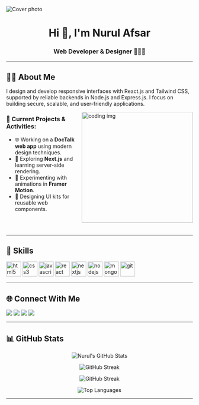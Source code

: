 <!-- Banner -->
![Cover photo](https://github.com/user-attachments/assets/f14ce6b5-5c36-4231-8543-b3bf76b210ed)

<h1 align="center">Hi 👋, I'm Nurul Afsar</h1>
<h3 align="center">Web Developer & Designer 👨‍💻🎨</h3>

---

## 🧑‍💻 About Me

I design and develop responsive interfaces with React.js and Tailwind CSS, supported by reliable backends in Node.js and Express.js. I focus on building secure, scalable, and user-friendly applications.

<img align="right" alt="coding img" width="300" src="https://github.com/user-attachments/assets/9a0501f6-8a05-4ac7-ae94-0ae91135c9c9">



### 🔭 Current Projects & Activities:
- 🌐 Working on a **DocTalk web app** using modern design techniques.
- 🚀 Exploring **Next.js** and learning server-side rendering.
- 🧪 Experimenting with animations in **Framer Motion**.
- 🎨 Designing UI kits for reusable web components.

<br/> <br/>

---

## 💼 Skills

<p align="left">
  <img src="https://cdn.jsdelivr.net/gh/devicons/devicon/icons/html5/html5-original.svg" alt="html5" width="40" height="40"/>
  <img src="https://cdn.jsdelivr.net/gh/devicons/devicon/icons/css3/css3-original.svg" alt="css3" width="40" height="40"/>
  <img src="https://cdn.jsdelivr.net/gh/devicons/devicon/icons/javascript/javascript-original.svg" alt="javascript" width="40" height="40"/>
  <img src="https://cdn.jsdelivr.net/gh/devicons/devicon/icons/react/react-original.svg" alt="react" width="40" height="40"/>
  <img src="https://cdn.jsdelivr.net/gh/devicons/devicon/icons/nextjs/nextjs-original.svg" alt="nextjs" width="40" height="40"/>
  <img src="https://cdn.jsdelivr.net/gh/devicons/devicon/icons/nodejs/nodejs-original.svg" alt="nodejs" width="40" height="40"/>
  <img src="https://cdn.jsdelivr.net/gh/devicons/devicon/icons/mongodb/mongodb-original.svg" alt="mongodb" width="40" height="40"/>
  <img src="https://cdn.jsdelivr.net/gh/devicons/devicon/icons/git/git-original.svg" alt="git" width="40" height="40"/>
</p>

---

## 🌐 Connect With Me

<p align="left">
  <a href="https://linkedin.com/in/your-linkedin](https://www.linkedin.com/in/nurul-afsar-060285379/" target="_blank"><img src="https://img.shields.io/badge/LinkedIn-0077B5?style=flat&logo=linkedin&logoColor=white"/></a>
  <a href="mailto:mdnurulafsar123afsar@gmail.com"><img src="https://img.shields.io/badge/Gmail-D14836?style=flat&logo=gmail&logoColor=white"/></a>
  <a href="https://twitter.com/yourtwitter" target="_blank"><img src="https://img.shields.io/badge/Twitter-1DA1F2?style=flat&logo=twitter&logoColor=white"/></a>
  <a href="https://facebook.com/yourfacebook" target="_blank"><img src="https://img.shields.io/badge/Facebook-1877F2?style=flat&logo=facebook&logoColor=white"/></a>
</p>

---

## 📊 GitHub Stats

<p align="center">
  <img src="https://github-readme-stats.vercel.app/api?username=nurulafsarinfo&show_icons=true&theme=radical" alt="Nurul's GitHub Stats" />
</p>

<p align="center">
  <img src="https://github-readme-streak-stats.herokuapp.com/?user=nurulafsarinfo&theme=radical" alt="GitHub Streak" />
</p>

<p align="center">
  <img src="https://streak-stats.demolab.com/?user=nurulafsarinfo&theme=radical" alt="GitHub Streak" />
</p>

<p align="center">
  <img src="https://github-readme-stats.vercel.app/api/top-langs/?username=nurulafsarinfo&layout=compact&theme=radical" alt="Top Languages" />
</p>

---

